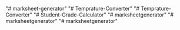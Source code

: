 "# marksheet-generator" 
"# Temprature-Converter" 
"# Temprature-Converter" 
"# Student-Grade-Calculator" 
"# marksheetgenerator" 
"# marksheetgenerator" 
"# marksheetgenerator" 
